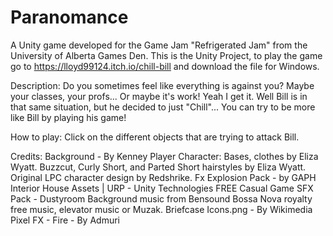 # Paranomance
A Unity game developed for the Game Jam "Refrigerated Jam" from the University of Alberta Games Den.
This is the Unity Project, to play the game go to https://lloyd99124.itch.io/chill-bill and download the file for Windows.

Description:
Do you sometimes feel like everything is against you? Maybe your classes, your profs... Or maybe it's work! Yeah I get it.
Well Bill is in that same situation, but he decided to just "Chill"...
You can try to be more like Bill by playing his game!

How to play:
Click on the different objects that are trying to attack Bill.

Credits:
Background  - By Kenney
Player Character: Bases, clothes by Eliza Wyatt. Buzzcut, Curly Short, and Parted Short hairstyles by Eliza Wyatt. Original LPC character design by Redshrike.
Fx Explosion Pack - by GAPH
Interior House Assets | URP  - Unity Technologies
FREE Casual Game SFX Pack - Dustyroom
Background music from Bensound Bossa Nova royalty free music, elevator music or Muzak.
Briefcase Icons.png - By Wikimedia
Pixel FX - Fire  - By Admuri
